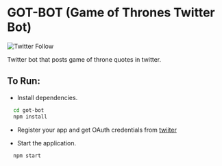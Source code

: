 # GOT-BOT (Game of Thrones Twitter Bot)
![Twitter Follow](https://img.shields.io/twitter/follow/QuotebotMaster.svg?label=Followers)

Twitter bot that posts game of throne quotes in twitter.

## To Run:

- Install dependencies.
```bash
  cd got-bot
  npm install
```

- Register your app and get OAuth credentials from [twiiter](https://apps.twitter.com/app/new)

- Start the application.
```bash
  npm start
```
